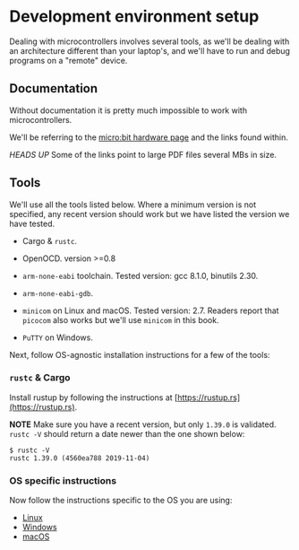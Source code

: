 # Development environment setup

Dealing with microcontrollers involves several tools,
as we'll be dealing with an architecture different than your laptop's,
and we'll have to run and debug programs on a "remote" device.

## Documentation

Without documentation it is pretty much impossible to work with microcontrollers.

We'll be referring to the [micro:bit hardware page][microbit] and the links found within.

[microbit]: http://tech.microbit.org/hardware

*HEADS UP* Some of the links point to large PDF files several MBs in size.

## Tools

We'll use all the tools listed below. Where a minimum version is not specified,
any recent version should work but we have listed the version we have tested.

- Cargo & `rustc`.

- OpenOCD. version >=0.8

- `arm-none-eabi` toolchain. Tested version: gcc 8.1.0, binutils 2.30.

- `arm-none-eabi-gdb`.

- `minicom` on Linux and macOS. Tested version: 2.7.
  Readers report that `picocom` also works but we'll use `minicom` in this book.

- `PuTTY` on Windows.

Next, follow OS-agnostic installation instructions for a few of the tools:

### `rustc` & Cargo

Install rustup by following the instructions at [https://rustup.rs](https://rustup.rs).

**NOTE** Make sure you have a recent version, but only `1.39.0` is validated.
`rustc -V` should return a date newer than the one shown below:

``` shell
$ rustc -V
rustc 1.39.0 (4560ea788 2019-11-04)
```

### OS specific instructions

Now follow the instructions specific to the OS you are using:

- [Linux](../setup/LINUX.html)
- [Windows](../setup/WINDOWS.html)
- [macOS](../setup/MACOS.html)
